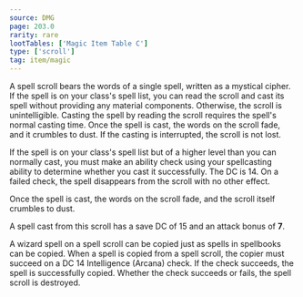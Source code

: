 ```yaml
---
source: DMG
page: 203.0
rarity: rare
lootTables: ['Magic Item Table C']
type: ['scroll']
tag: item/magic
---
```


A spell scroll bears the words of a single spell, written as a mystical cipher. If the spell is on your class's spell list, you can read the scroll and cast its spell without providing any material components. Otherwise, the scroll is unintelligible. Casting the spell by reading the scroll requires the spell's normal casting time. Once the spell is cast, the words on the scroll fade, and it crumbles to dust. If the casting is interrupted, the scroll is not lost.

If the spell is on your class's spell list but of a higher level than you can normally cast, you must make an ability check using your spellcasting ability to determine whether you cast it successfully. The DC is 14. On a failed check, the spell disappears from the scroll with no other effect.

Once the spell is cast, the words on the scroll fade, and the scroll itself crumbles to dust.

A spell cast from this scroll has a save DC of 15 and an attack bonus of **7**.

A wizard spell on a spell scroll can be copied just as spells in spellbooks can be copied. When a spell is copied from a spell scroll, the copier must succeed on a DC 14 Intelligence (Arcana) check. If the check succeeds, the spell is successfully copied. Whether the check succeeds or fails, the spell scroll is destroyed.



